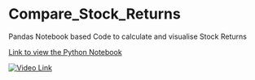 # Compare_Stock_Returns
Pandas Notebook based Code to calculate and visualise Stock Returns

[Link to view the Python Notebook](https://nbviewer.jupyter.org/github/SiriusBrightstar/Compare_Stock_Returns/blob/main/Compare_Stock_Returns.ipynb)

[![Video Link](https://img.youtube.com/vi/Y9tbRF0VUHY/0.jpg)](https://youtu.be/Y9tbRF0VUHY)
